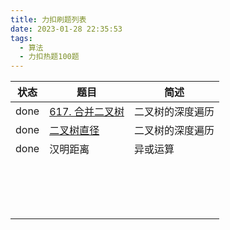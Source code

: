 ```yaml
---
title: 力扣刷题列表
date: 2023-01-28 22:35:53
tags:
  - 算法
  - 力扣热题100题
---
```


| 状态 | 题目                                                         | 简述             |
| ---- | ------------------------------------------------------------ | ---------------- |
| done | [617. 合并二叉树](https://leetcode.cn/problems/merge-two-binary-trees/) | 二叉树的深度遍历 |
| done | [二叉树直径](https://fengtingxin.github.io/2022/06/12/%E5%8A%9B%E6%89%A3%E7%83%AD%E9%A2%98100%E9%A2%98-%E4%BA%8C%E5%8F%89%E6%A0%91%E7%9A%84%E7%9B%B4%E5%BE%84/) | 二叉树的深度遍历 |
| done | 汉明距离                                                     | 异或运算         |
|      |                                                              |                  |
|      |                                                              |                  |
|      |                                                              |                  |
|      |                                                              |                  |
|      |                                                              |                  |
|      |                                                              |                  |
|      |                                                              |                  |
|      |                                                              |                  |
|      |                                                              |                  |
|      |                                                              |                  |
|      |                                                              |                  |
|      |                                                              |                  |
|      |                                                              |                  |
|      |                                                              |                  |
|      |                                                              |                  |
|      |                                                              |                  |

